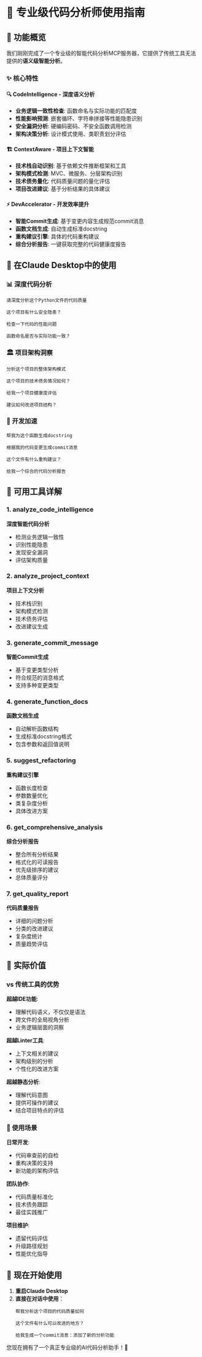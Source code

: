 # 🎯 专业级代码分析师使用指南

## 🚀 功能概览

我们刚刚完成了一个专业级的智能代码分析MCP服务器，它提供了传统工具无法提供的**语义级智能分析**。

### ✨ 核心特性

#### 🔍 CodeIntelligence - 深度语义分析
- **业务逻辑一致性检查**: 函数命名与实际功能的匹配度
- **性能影响预测**: 嵌套循环、字符串拼接等性能隐患识别
- **安全漏洞分析**: 硬编码密码、不安全函数调用检测
- **架构决策分析**: 设计模式使用、类职责划分评估

#### 🏗️ ContextAware - 项目上下文智能
- **技术栈自动识别**: 基于依赖文件推断框架和工具
- **架构模式检测**: MVC、微服务、分层架构识别
- **技术债务量化**: 代码质量问题的量化评估
- **项目改进建议**: 基于分析结果的具体建议

#### ⚡ DevAccelerator - 开发效率提升
- **智能Commit生成**: 基于变更内容生成规范commit消息
- **函数文档生成**: 自动生成标准docstring
- **重构建议引擎**: 具体的代码重构建议
- **综合分析报告**: 一键获取完整的代码健康度报告

## 🎯 在Claude Desktop中的使用

### 📊 深度代码分析
```
请深度分析这个Python文件的代码质量

这个项目有什么安全隐患？

检查一下代码的性能问题

函数命名是否与实际功能一致？
```

### 🏛️ 项目架构洞察
```
分析这个项目的整体架构模式

这个项目的技术债务情况如何？

给我一个项目健康度评估

建议如何改进项目结构？
```

### 🚀 开发加速
```
帮我为这个函数生成docstring

根据我的代码变更生成commit消息

这个文件有什么重构建议？

给我一个综合的代码分析报告
```

## 🔧 可用工具详解

### 1. analyze_code_intelligence
**深度智能代码分析**
- 检测业务逻辑一致性
- 识别性能隐患
- 发现安全漏洞
- 评估架构质量

### 2. analyze_project_context
**项目上下文分析**
- 技术栈识别
- 架构模式检测
- 技术债务评估
- 改进建议生成

### 3. generate_commit_message
**智能Commit生成**
- 基于变更类型分析
- 符合规范的消息格式
- 支持多种变更类型

### 4. generate_function_docs
**函数文档生成**
- 自动解析函数结构
- 生成标准docstring格式
- 包含参数和返回值说明

### 5. suggest_refactoring
**重构建议引擎**
- 函数长度检查
- 参数数量优化
- 类复杂度分析
- 具体改进方案

### 6. get_comprehensive_analysis
**综合分析报告**
- 整合所有分析结果
- 格式化的可读报告
- 优先级排序的建议
- 总体质量评分

### 7. get_quality_report
**代码质量报告**
- 详细的问题分析
- 分类的改进建议
- 复杂度统计
- 质量趋势评估

## 🎯 实际价值

### vs 传统工具的优势

**超越IDE功能**:
- 理解代码语义，不仅仅是语法
- 跨文件的全局视角分析
- 业务逻辑层面的洞察

**超越Linter工具**:
- 上下文相关的建议
- 架构级别的分析
- 个性化的改进方案

**超越静态分析**:
- 理解代码意图
- 提供可操作的建议
- 结合项目特点的评估

### 🚀 使用场景

**日常开发**:
- 代码审查前的自检
- 重构决策的支持
- 新功能的架构评估

**团队协作**:
- 代码质量标准化
- 技术债务跟踪
- 最佳实践推广

**项目维护**:
- 遗留代码评估
- 升级路径规划
- 性能优化指导

## 🎉 现在开始使用

1. **重启Claude Desktop**
2. **直接在对话中使用**：
   ```
   帮我分析这个项目的代码质量如何
   
   这个文件有什么可以改进的地方？
   
   给我生成一个commit消息：添加了新的分析功能
   ```

您现在拥有了一个真正专业级的AI代码分析助手！🚀
